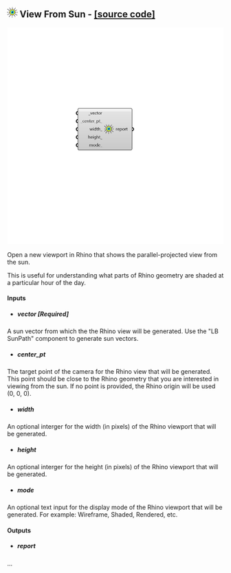 ## ![](../../images/icons/View_From_Sun.png) View From Sun - [[source code]](https://github.com/ladybug-tools/ladybug-grasshopper/blob/master/ladybug_grasshopper/src//LB%20View%20From%20Sun.py)

![](../../images/components/View_From_Sun.png)

Open a new viewport in Rhino that shows the parallel-projected view from the sun.
 

This is useful for understanding what parts of Rhino geometry are shaded at a
 particular hour of the day.
 



#### Inputs
* ##### vector [Required]
A sun vector from which the the Rhino view will be generated. Use the "LB SunPath" component to generate sun vectors. 
* ##### center_pt 
The target point of the camera for the Rhino view that will be generated.  This point should be close to the Rhino geometry that you are interested in viewing from the sun. If no point is provided, the Rhino origin will be used (0, 0, 0). 
* ##### width 
An optional interger for the width (in pixels) of the Rhino viewport that will be generated. 
* ##### height 
An optional interger for the height (in pixels) of the Rhino viewport that will be generated. 
* ##### mode 
An optional text input for the display mode of the Rhino viewport that will be generated. For example: Wireframe, Shaded, Rendered, etc. 

#### Outputs
* ##### report
...
